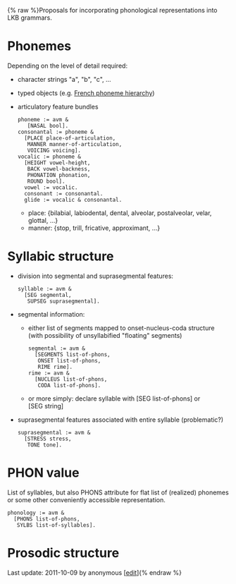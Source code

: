 {% raw %}Proposals for incorporating phonological representations into LKB
grammars.

# Phonemes

Depending on the level of detail required:

- character strings "a", "b", "c", …
- typed objects (e.g. [French phoneme
hierarchy](../PhonologyTop_FrenchPhonemes))
- articulatory feature bundles
  
      phoneme := avm &
         [NASAL bool].
      consonantal := phoneme &
        [PLACE place-of-articulation,
         MANNER manner-of-articulation,
         VOICING voicing].
      vocalic := phoneme &
        [HEIGHT vowel-height,
         BACK vowel-backness,
         PHONATION phonation,
         ROUND bool].   
        vowel := vocalic.
        consonant := consonantal.
        glide := vocalic & consonantal.
  
  - place: {bilabial, labiodental, dental, alveolar, postalveolar,
velar, glottal, …}
  - manner: {stop, trill, fricative, approximant, …}

# Syllabic structure

- division into segmental and suprasegmental features:
  
      syllable := avm &
        [SEG segmental,
         SUPSEG suprasegmental].
- segmental information:
  - either list of segments mapped to onset-nucleus-coda structure
(with possibility of unsyllabified "floating" segments)
    
        segmental := avm &
          [SEGMENTS list-of-phons,
           ONSET list-of-phons,
           RIME rime].
        rime := avm &
          [NUCLEUS list-of-phons,
           CODA list-of-phons].
  - or more simply: declare syllable with \[SEG list-of-phons\] or
\[SEG string\]
- suprasegmental features associated with entire syllable
(problematic?)
  
      suprasegmental := avm &
        [STRESS stress,
         TONE tone].

# PHON value

List of syllables, but also PHONS attribute for flat list of (realized)
phonemes or some other conveniently accessible representation.

    phonology := avm &
      [PHONS list-of-phons,
       SYLBS list-of-syllables].

# Prosodic structure

Last update: 2011-10-09 by anonymous [[edit](https://github.com/delph-in/docs/wiki/PhonologyTop/_edit)]{% endraw %}